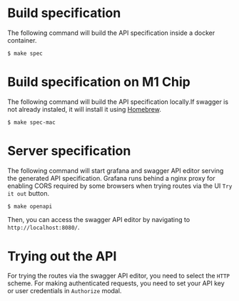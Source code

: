 # Build specification

The following command will build the API specification inside a docker container.

```bash
$ make spec
```

# Build specification on M1 Chip

The following command will build the API specification locally.If swagger is not already instaled, it will install it using [Homebrew](brew.sh).

```bash
$ make spec-mac
```

# Server specification

The following command will start grafana and swagger API editor serving the generated API specification. Grafana runs behind a nginx proxy for enabling CORS required by some browsers when trying routes via the UI `Try it out` button.

```bash
$ make openapi
```

Then, you can access the swagger API editor by navigating to `http://localhost:8080/`.

# Trying out the API

For trying the routes via the swagger API editor, you need to select the `HTTP` scheme.
For making authenticated requests, you need to set your API key or user credentials in `Authorize` modal.
